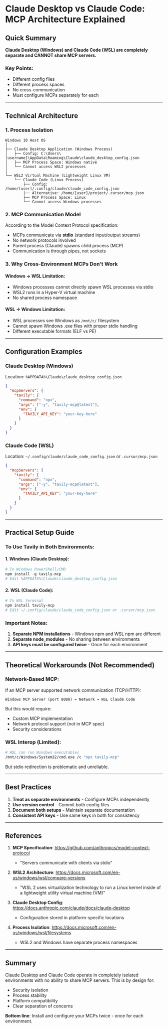 # Claude Desktop vs Claude Code: MCP Architecture Explained

## Quick Summary

**Claude Desktop (Windows) and Claude Code (WSL) are completely separate and CANNOT share MCP servers.**

### Key Points:
- Different config files
- Different process spaces
- No cross-communication
- Must configure MCPs separately for each

---

## Technical Architecture

### 1. Process Isolation

```
Windows 10 Host OS
│
├── Claude Desktop Application (Windows Process)
│   ├── Config: C:\Users\[username]\AppData\Roaming\Claude\claude_desktop_config.json
│   ├── MCP Process Space: Windows native
│   └── Cannot access WSL2 processes
│
└── WSL2 Virtual Machine (Lightweight Linux VM)
    └── Claude Code (Linux Process)
        ├── Config: /home/[user]/.config/claude/claude_code_config.json
        ├── Alternative: /home/[user]/project/.cursor/mcp.json
        ├── MCP Process Space: Linux
        └── Cannot access Windows processes
```

### 2. MCP Communication Model

According to the Model Context Protocol specification:
- MCPs communicate via **stdio** (standard input/output streams)
- No network protocols involved
- Parent process (Claude) spawns child process (MCP)
- Communication is through pipes, not sockets

### 3. Why Cross-Environment MCPs Don't Work

#### Windows → WSL Limitation:
- Windows processes cannot directly spawn WSL processes via stdio
- WSL2 runs in a Hyper-V virtual machine
- No shared process namespace

#### WSL → Windows Limitation:
- WSL processes see Windows as `/mnt/c/` filesystem
- Cannot spawn Windows .exe files with proper stdio handling
- Different executable formats (ELF vs PE)

---

## Configuration Examples

### Claude Desktop (Windows)
Location: `%APPDATA%\Claude\claude_desktop_config.json`

```json
{
  "mcpServers": {
    "tavily": {
      "command": "npx",
      "args": ["-y", "tavily-mcp@latest"],
      "env": {
        "TAVILY_API_KEY": "your-key-here"
      }
    }
  }
}
```

### Claude Code (WSL)
Location: `~/.config/claude/claude_code_config.json` or `.cursor/mcp.json`

```json
{
  "mcpServers": {
    "tavily": {
      "command": "npx",
      "args": ["-y", "tavily-mcp@latest"],
      "env": {
        "TAVILY_API_KEY": "your-key-here"
      }
    }
  }
}
```

---

## Practical Setup Guide

### To Use Tavily in Both Environments:

#### 1. Windows (Claude Desktop):
```powershell
# In Windows PowerShell/CMD
npm install -g tavily-mcp
# Edit %APPDATA%\Claude\claude_desktop_config.json
```

#### 2. WSL (Claude Code):
```bash
# In WSL terminal
npm install tavily-mcp
# Edit ~/.config/claude/claude_code_config.json or .cursor/mcp.json
```

### Important Notes:
1. **Separate NPM installations** - Windows npm and WSL npm are different
2. **Separate node_modules** - No sharing between environments
3. **API keys must be configured twice** - Once for each environment

---

## Theoretical Workarounds (Not Recommended)

### Network-Based MCP:
If an MCP server supported network communication (TCP/HTTP):
```
Windows MCP Server (port 8080) ← Network → WSL Claude Code
```
But this would require:
- Custom MCP implementation
- Network protocol support (not in MCP spec)
- Security considerations

### WSL Interop (Limited):
```bash
# WSL can run Windows executables
/mnt/c/Windows/System32/cmd.exe /c "npx tavily-mcp"
```
But stdio redirection is problematic and unreliable.

---

## Best Practices

1. **Treat as separate environments** - Configure MCPs independently
2. **Use version control** - Commit both config files
3. **Document both setups** - Maintain separate documentation
4. **Consistent API keys** - Use same keys in both for consistency

---

## References

1. **MCP Specification**: https://github.com/anthropics/model-context-protocol
   - "Servers communicate with clients via stdio"
   
2. **WSL2 Architecture**: https://docs.microsoft.com/en-us/windows/wsl/compare-versions
   - "WSL 2 uses virtualization technology to run a Linux kernel inside of a lightweight utility virtual machine (VM)"

3. **Claude Desktop Config**: https://docs.anthropic.com/claude/docs/claude-desktop
   - Configuration stored in platform-specific locations

4. **Process Isolation**: https://docs.microsoft.com/en-us/windows/wsl/filesystems
   - WSL2 and Windows have separate process namespaces

---

## Summary

Claude Desktop and Claude Code operate in completely isolated environments with no ability to share MCP servers. This is by design for:
- Security isolation
- Process stability  
- Platform compatibility
- Clear separation of concerns

**Bottom line**: Install and configure your MCPs twice - once for each environment.